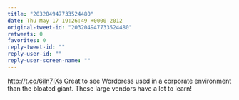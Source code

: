 ```yaml
---
title: "203204947733524480"
date: Thu May 17 19:26:49 +0000 2012
original-tweet-id: "203204947733524480"
retweets: 0
favorites: 0
reply-tweet-id: ""
reply-user-id: ""
reply-user-screen-name: ""
---
```

http://t.co/6iIn7IXs Great to see Wordpress used in a corporate environment than the bloated giant. These large vendors have a lot to learn!
